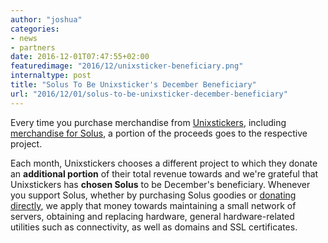 ```yaml
---
author: "joshua"
categories:
- news
- partners
date: 2016-12-01T07:47:55+02:00
featuredimage: "2016/12/unixsticker-beneficiary.png"
internaltype: post
title: "Solus To Be Unixsticker's December Beneficiary"
url: "2016/12/01/solus-to-be-unixsticker-december-beneficiary"
---
```


Every time you purchase merchandise from [Unixstickers](https://unixstickers.com), including [merchandise for Solus](http://www.unixstickers.com/stickers/software_stickers/solus-linux-shaped-sticker), 
a portion of the proceeds goes to the respective project.

Each month, Unixstickers chooses a different project to which they donate an **additional portion** of their total revenue towards and we're grateful that Unixstickers has **chosen Solus** to be December's beneficiary. 
Whenever you support Solus, whether by purchasing Solus goodies or [donating directly](https://solus-project.com/support), we apply that money towards maintaining a small network of servers, obtaining and 
replacing hardware, general hardware-related utilities such as connectivity, as well as domains and SSL certificates.